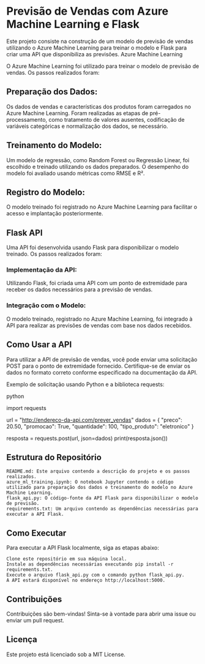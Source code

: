 # Previsão de Vendas com Azure Machine Learning e Flask

Este projeto consiste na construção de um modelo de previsão de vendas utilizando o Azure Machine Learning para treinar o modelo e Flask para criar uma API que disponibiliza as previsões.
Azure Machine Learning

O Azure Machine Learning foi utilizado para treinar o modelo de previsão de vendas. Os passos realizados foram:

## Preparação dos Dados:
Os dados de vendas e características dos produtos foram carregados no Azure Machine Learning.
Foram realizadas as etapas de pré-processamento, como tratamento de valores ausentes, codificação de variáveis categóricas e normalização dos dados, se necessário.

## Treinamento do Modelo:
Um modelo de regressão, como Random Forest ou Regressão Linear, foi escolhido e treinado utilizando os dados preparados.
O desempenho do modelo foi avaliado usando métricas como RMSE e R².

## Registro do Modelo:
O modelo treinado foi registrado no Azure Machine Learning para facilitar o acesso e implantação posteriormente.

## Flask API

Uma API foi desenvolvida usando Flask para disponibilizar o modelo treinado. Os passos realizados foram:

### Implementação da API:
Utilizando Flask, foi criada uma API com um ponto de extremidade para receber os dados necessários para a previsão de vendas.

### Integração com o Modelo:
O modelo treinado, registrado no Azure Machine Learning, foi integrado à API para realizar as previsões de vendas com base nos dados recebidos.

## Como Usar a API

Para utilizar a API de previsão de vendas, você pode enviar uma solicitação POST para o ponto de extremidade fornecido. Certifique-se de enviar os dados no formato correto conforme especificado na documentação da API.

Exemplo de solicitação usando Python e a biblioteca requests:

python

import requests

url = "http://endereco-da-api.com/prever_vendas"
dados = {
    "preco": 20.50,
    "promocao": True,
    "quantidade": 100,
    "tipo_produto": "eletronico"
}

resposta = requests.post(url, json=dados)
print(resposta.json())

## Estrutura do Repositório

    README.md: Este arquivo contendo a descrição do projeto e os passos realizados.
    azure_ml_training.ipynb: O notebook Jupyter contendo o código utilizado para preparação dos dados e treinamento do modelo no Azure Machine Learning.
    flask_api.py: O código-fonte da API Flask para disponibilizar o modelo de previsão.
    requirements.txt: Um arquivo contendo as dependências necessárias para executar a API Flask.

## Como Executar

Para executar a API Flask localmente, siga as etapas abaixo:

    Clone este repositório em sua máquina local.
    Instale as dependências necessárias executando pip install -r requirements.txt.
    Execute o arquivo flask_api.py com o comando python flask_api.py.
    A API estará disponível no endereço http://localhost:5000.

## Contribuições

Contribuições são bem-vindas! Sinta-se à vontade para abrir uma issue ou enviar um pull request.
## Licença

Este projeto está licenciado sob a MIT License.

